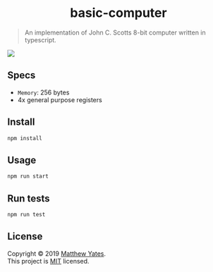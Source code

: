 <h1 align="center">basic-computer</h1>

<!-- <p>
  <img alt="Version" src="https://img.shields.io/badge/version-1.0.0-blue.svg?cacheSeconds=2592000" />
  <a href="https://github.com/M-C-Yates/basic-computer#readme" target="_blank">
    <img alt="Documentation" src="https://img.shields.io/badge/documentation-yes-brightgreen.svg" />
  </a>
  <a href="https://github.com/M-C-Yates/basic-computer/graphs/commit-activity" target="_blank">
    <img alt="Maintenance" src="https://img.shields.io/badge/Maintained%3F-yes-green.svg" />
  </a>
  <a href="https://github.com/M-C-Yates/basic-computer/blob/master/LICENSE" target="_blank">
    <img alt="License: ISC" src="https://img.shields.io/github/license/M-C-Yates/basic-computer" />
  </a>
</p> -->

> An implementation of John C. Scotts 8-bit computer written in typescript.

![](https://github.com/M-C-Yates/basic-computer/workflows/test/badge.svg)

## Specs

- `Memory`: 256 bytes
- 4x general purpose registers

## Install

```sh
npm install
```

## Usage

```sh
npm run start
```

## Run tests

```sh
npm run test
```

## License

Copyright © 2019 [Matthew Yates](https://github.com/M-C-Yates).<br />
This project is [MIT](https://github.com/M-C-Yates/basic-computer/blob/master/LICENSE) licensed.
